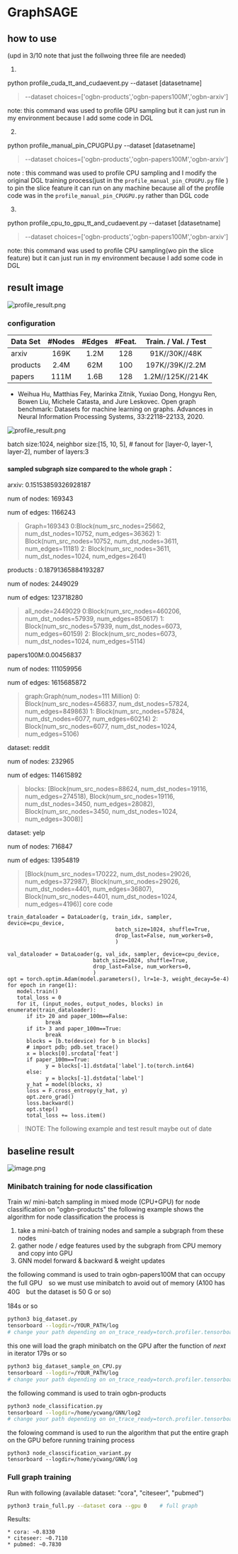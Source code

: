 GraphSAGE
============
## how to use
(upd in 3/10 note that just the follwoing three file are needed)

1.
python profile_cuda_tt_and_cudaevent.py --dataset [datasetname] 

> --dataset choices=['ogbn-products','ogbn-papers100M','ogbn-arxiv']

note: this command was used to profile GPU sampling but it can just run in my environment because I add some code in DGL

2.

python profile_manual_pin_CPUGPU.py --dataset [datasetname]

> --dataset choices=['ogbn-products','ogbn-papers100M','ogbn-arxiv']

note : this command was used to profile CPU sampling and I modify the original DGL training process(just in the `profile_manual_pin_CPUGPU.py` file ) to pin the slice feature  it can run on any machine because all of the profile code was in the `profile_manual_pin_CPUGPU.py` rather than DGL code

3.

python profile_cpu_to_gpu_tt_and_cudaevent.py --dataset [datasetname]

> --dataset choices=['ogbn-products','ogbn-papers100M','ogbn-arxiv']

note: this command was used to profile CPU sampling(wo pin the slice feature) but it can just run in my environment because I add some code in DGL




## result image

![profile_result.png](https://s2.loli.net/2023/03/10/WNrUEAfvPznRg1u.png)

### configuration 

<!-- $$
\begin{array}{lcccc}
\hline \text { Dataset } & |\mathcal{V}| & |\mathcal{E}| & \text { Dim. } & \text { \#Class } \\
\hline \text { ogbn-arxiv  } & 2.9 \mathrm{M} & 30.4 \mathrm{M} & 128 & 64 \\
\text { ogbn-products  } & 2.4 \mathrm{M} & 123 \mathrm{M} & 100 & 47 \\
\text { ogbn-papers100M  } & 111 \mathrm{M} & 1.6 \mathrm{~B} & 128 & 172
\end{array}
$$ -->

| Data Set | #Nodes | #Edges | #Feat. | Train. / Val. / Test |
| :--- | :---: | :---: | :---: | :---: |
| arxiv | 169K | 1.2M | 128 | 91K//30K//48K |
| products | 2.4M | 62M | 100 | 197K//39K//2.2M |
| papers | 111M | 1.6B | 128 | 1.2M//125K//214K |

* Weihua Hu, Matthias Fey, Marinka Zitnik, Yuxiao Dong, Hongyu Ren, Bowen Liu, Michele Catasta, and Jure Leskovec. Open graph benchmark: Datasets for machine learning on graphs. Advances in Neural Information Processing Systems, 33:22118–22133, 2020.

![profile_result.png](https://app.yinxiang.com/FileSharing.action?hash=1/f968da8cb22f20c08f9c86311a6bea02-64995)


batch size:1024,
neighbor size:[15, 10, 5],  # fanout for [layer-0, layer-1, layer-2],
number of layers:3 

#### sampled subgraph size compared to the whole graph：

arxiv: 0.15153859326928187

num of nodes:  169343

num of edges:  1166243


> Graph=169343
0:Block(num_src_nodes=25662, num_dst_nodes=10752, num_edges=36362)
1:
Block(num_src_nodes=10752, num_dst_nodes=3611, num_edges=11181)
2:
Block(num_src_nodes=3611, num_dst_nodes=1024, num_edges=2641)

products : 0.18791365884193287

num of nodes:  2449029

num of edges:  123718280

> all_node=2449029
0:Block(num_src_nodes=460206, num_dst_nodes=57939, num_edges=850617)
1:
Block(num_src_nodes=57939, num_dst_nodes=6073, num_edges=60159)
2:
Block(num_src_nodes=6073, num_dst_nodes=1024, num_edges=5114)

papers100M:0.00456837

num of nodes:  111059956

num of edges:  1615685872
> graph:Graph(num_nodes=111 Million)
0:
Block(num_src_nodes=456837, num_dst_nodes=57824, num_edges=849863)
1:
Block(num_src_nodes=57824, num_dst_nodes=6077, num_edges=60214)
2:
Block(num_src_nodes=6077, num_dst_nodes=1024, num_edges=5106)



dataset:  reddit

num of nodes:  232965

num of edges:  114615892
> blocks:  [Block(num_src_nodes=88624, num_dst_nodes=19116, num_edges=274518), Block(num_src_nodes=19116, num_dst_nodes=3450, num_edges=28082), Block(num_src_nodes=3450, num_dst_nodes=1024, num_edges=3008)]

dataset: yelp

num of nodes:  716847

num of edges:  13954819

>[Block(num_src_nodes=170222, num_dst_nodes=29026, num_edges=372987), Block(num_src_nodes=29026, num_dst_nodes=4401, num_edges=36807), Block(num_src_nodes=4401, num_dst_nodes=1024, num_edges=4196)]
core code
```
train_dataloader = DataLoader(g, train_idx, sampler, device=cpu_device,
                                  batch_size=1024, shuffle=True,
                                  drop_last=False, num_workers=0,
                                  )

val_dataloader = DataLoader(g, val_idx, sampler, device=cpu_device,
                           batch_size=1024, shuffle=True,
                           drop_last=False, num_workers=0,
                           )
opt = torch.optim.Adam(model.parameters(), lr=1e-3, weight_decay=5e-4)
for epoch in range(1):
   model.train()
   total_loss = 0
   for it, (input_nodes, output_nodes, blocks) in enumerate(train_dataloader):
      if it> 20 and paper_100m==False:
            break
      if it> 3 and paper_100m==True:
            break
      blocks = [b.to(device) for b in blocks]
      # import pdb; pdb.set_trace()
      x = blocks[0].srcdata['feat']
      if paper_100m==True:
            y = blocks[-1].dstdata['label'].to(torch.int64)
      else:
            y = blocks[-1].dstdata['label']
      y_hat = model(blocks, x)
      loss = F.cross_entropy(y_hat, y)
      opt.zero_grad()
      loss.backward()
      opt.step()
      total_loss += loss.item()
```

> !NOTE: The following example and test result maybe out of date


## baseline result

<!-- ![alt 属性文本]( https://files.slack.com/files-pri/TR41NUQES-F04PV6FCFSR/image.png)


<img src="https://files.slack.com/files-pri/TR41NUQES-F04PV6FCFSR/image.png" alt="图片alt" title="图片title">



![CSDN图标](https://csdnimg.cn/cdn/content-toolbar/csdn-logo_.png?v=20190924.1 "CSDN图标") -->

![image.png](https://s2.loli.net/2023/02/16/QaxvnSr31jgzuDB.png)




### Minibatch training for node classification

Train w/ mini-batch sampling in mixed mode (CPU+GPU) for node classification on "ogbn-products"
the following example shows the algorithm for node classification
the process is
1. take a mini-batch of training nodes and sample a subgraph from these nodes
2. gather node / edge features used by the subgraph from CPU memory and
   copy into GPU
3. GNN model forward & backward & weight updates

the following command is used to train ogbn-papers100M that can occupy the full GPU　so we must use minibatch to avoid out of memory (A100 has 40G　but the dataset is 50 G or so)

184s or so
```bash
python3 big_dataset.py
tensorboard --logdir=/YOUR_PATH/log
# change your path depending on on_trace_ready=torch.profiler.tensorboard_trace_handler
```

this one will load the graph minibatch on the GPU after the function of _next_ in iterator 
179s or so
```bash
python3 big_dataset_sample_on_CPU.py
tensorboard --logdir=/YOUR_PATH/log
# change your path depending on on_trace_ready=torch.profiler.tensorboard_trace_handler
```


the following command is used to train ogbn-products
```bash
python3 node_classification.py
tensorboard --logdir=/home/ycwang/GNN/log2 
# change your path depending on on_trace_ready=torch.profiler.tensorboard_trace_handler
```



the folowing command is used to run the algorithm that put the entire graph on the GPU before running training process
```
python3 node_classcification_variant.py
tensorboard --logdir=/home/ycwang/GNN/log
````

### Full graph training

Run with following (available dataset: "cora", "citeseer", "pubmed")
```bash
python3 train_full.py --dataset cora --gpu 0    # full graph
```

Results:
```
* cora: ~0.8330 
* citeseer: ~0.7110
* pubmed: ~0.7830
```
